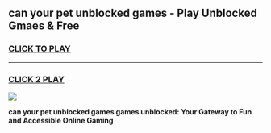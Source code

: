 
## can your pet unblocked games - Play Unblocked Gmaes & Free
<h3>
<a href="https://news.freeplayer.one?title=can_your_pet_unblocked_games&ref=23F">CLICK TO PLAY</a></h3>
<hr>

<h3>
<a href="https://news.freeplayer.one?title=can_your_pet_unblocked_games&ref=23F">CLICK 2 PLAY</a>
  
</h3>

<a href="https://news.freeplayer.one?title=can_your_pet_unblocked_games&ref=23F/"><img src="https://clearcache.store/games.png"></a>


**can your pet unblocked games games unblocked: Your Gateway to Fun and Accessible Online Gaming**
